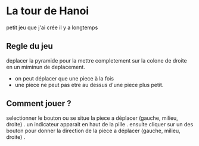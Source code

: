 # La tour de Hanoi

petit jeu que j'ai crée il y a longtemps 

## Regle du jeu 

deplacer la pyramide pour la mettre completement  sur la colone de droite en un miminun de deplacement. 
- on peut déplacer que une piece à la fois 
- une piece ne peut pas etre au dessus d'une piece plus petit. 

## Comment jouer ? 

selectionner le bouton ou se situe la piece a déplacer (gauche, milieu, droite) . 
un indicateur apparait en haut de la pille .
ensuite cliquer sur un des bouton pour donner la direction de la piece a déplacer (gauche, milieu, droite) .
